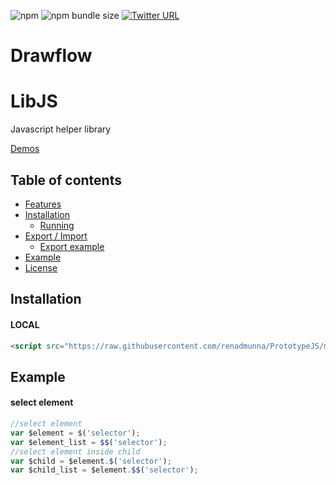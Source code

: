 ![npm](https://img.shields.io/npm/dy/PrototypeJS)
![npm bundle size](https://img.shields.io/bundlephobia/minzip/PrototypeJS)
[![Twitter URL](https://img.shields.io/twitter/url?style=social&url=https%3A%2F%2Ftwitter.com%2Fim_alimohsin)](https://twitter.com/im_alimohsin)
# Drawflow
# LibJS
Javascript helper library

[Demos](https://github.com/renadmunna/PrototypeJS/tree/test)

## Table of contents
- [Features](#features)
- [Installation](#installation)
  - [Running](#running)
- [Export / Import](#export-/-import)
  - [Export example](#export-example)
- [Example](#example)
- [License](#license)

## Installation
#### LOCAL
```html
<script src="https://raw.githubusercontent.com/renadmunna/PrototypeJS/main/dist/lib.js"></script>
```
## Example
#### select element
```javascript
//select element
var $element = $('selector');
var $element_list = $$('selector');
//select element inside child
var $child = $element.$('selector');
var $child_list = $element.$$('selector');
```
